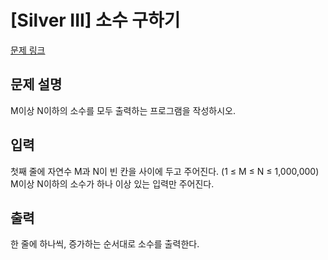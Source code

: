 # [Silver III] 소수 구하기

[문제 링크](https://www.acmicpc.net/problem/1929) 

## 문제 설명

<p>M이상 N이하의 소수를 모두 출력하는 프로그램을 작성하시오.</p>

## 입력 

 <p>첫째 줄에 자연수 M과 N이 빈 칸을 사이에 두고 주어진다. (1 ≤ M ≤ N ≤ 1,000,000) M이상 N이하의 소수가 하나 이상 있는 입력만 주어진다.</p>

## 출력 

 <p>한 줄에 하나씩, 증가하는 순서대로 소수를 출력한다.</p>

